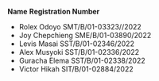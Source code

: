 **Name**              **Registration Number**
- Rolex Odoyo            SMT/B/01-03323//2022
- Joy Chepchieng         SME/B/01-03890/2022
- Levis Masai            SST/B/01-02346/2022
- Alex Musyoki           SST/B/01-02336/2022
- Guracha Elema          SST/B/01-02338/2022
- Victor Hikah           SIT/B/01-02884/2022
